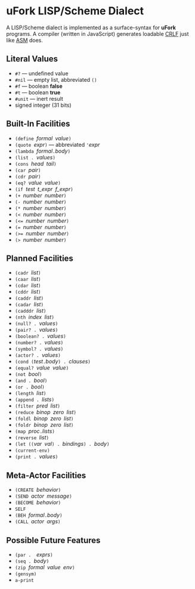 # uFork LISP/Scheme Dialect

A LISP/Scheme dialect is implemented
as a surface-syntax for **uFork** programs.
A compiler (written in JavaScript)
generates loadable [CRLF](../crlf.md)
just like [ASM](../asm.md) does.

## Literal Values

  * `#?` — undefined value
  * `#nil` — empty list, abbreviated `()`
  * `#f` — boolean **false**
  * `#t` — boolean **true**
  * `#unit` — inert result
  * signed integer (31 bits)

## Built-In Facilities

  * `(define `_formal_` `_value_`)`
  * `(quote `_expr_`)` — abbreviated `'`_expr_
  * `(lambda `_formal_` . `_body_`)`
  * `(list . `_values_`)`
  * `(cons `_head_` `_tail_`)`
  * `(car `_pair_`)`
  * `(cdr `_pair_`)`
  * `(eq? `_value_` `_value_`)`
  * `(if `_test_` `_t_expr_` `_f_expr_`)`
  * `(+ `_number_` `_number_`)`
  * `(- `_number_` `_number_`)`
  * `(* `_number_` `_number_`)`
  * `(< `_number_` `_number_`)`
  * `(<= `_number_` `_number_`)`
  * `(= `_number_` `_number_`)`
  * `(>= `_number_` `_number_`)`
  * `(> `_number_` `_number_`)`

## Planned Facilities

  * `(cadr `_list_`)`
  * `(caar `_list_`)`
  * `(cdar `_list_`)`
  * `(cddr `_list_`)`
  * `(caddr `_list_`)`
  * `(cadar `_list_`)`
  * `(cadddr `_list_`)`
  * `(nth `_index_` `_list_`)`
  * `(null? . `_values_`)`
  * `(pair? . `_values_`)`
  * `(boolean? . `_values_`)`
  * `(number? . `_values_`)`
  * `(symbol? . `_values_`)`
  * `(actor? . `_values_`)`
  * `(cond (`_test_` . `_body_`) . `_clauses_`)`
  * `(equal? `_value_` `_value_`)`
  * `(not `_bool_`)`
  * `(and . `_bool_`)`
  * `(or . `_bool_`)`
  * `(length `_list_`)`
  * `(append . `_lists_`)`
  * `(filter `_pred_` `_list_`)`
  * `(reduce `_binop_` `_zero_` `_list_`)`
  * `(foldl `_binop_` `_zero_` `_list_`)`
  * `(foldr `_binop_` `_zero_` `_list_`)`
  * `(map `_proc_` . `_lists_`)`
  * `(reverse `_list_`)`
  * `(let ((`_var_` `_val_`) . `_bindings_`) . `_body_`)`
  * `(current-env)`
  * `(print . `_values_`)`

## Meta-Actor Facilities

  * `(CREATE `_behavior_`)`
  * `(SEND `_actor_` `_message_`)`
  * `(BECOME `_behavior_`)`
  * `SELF`
  * `(BEH `_formal_` . `_body_`)`
  * `(CALL `_actor_` `_args_`)`

## Possible Future Features
  * `(par .  `_exprs_`)`
  * `(seq . `_body_`)`
  * `(zip `_formal_` `_value_` `_env_`)`
  * `(gensym)`
  * `a-print`
